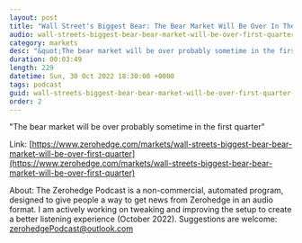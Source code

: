 ```yaml
---
layout: post
title: "Wall Street's Biggest Bear: The Bear Market Will Be Over In The First Quarter"
audio: wall-streets-biggest-bear-bear-market-will-be-over-first-quarter-0
category: markets
desc: "&quot;The bear market will be over probably sometime in the first quarter&quot;"
duration: 00:03:49
length: 229
datetime: Sun, 30 Oct 2022 18:30:00 +0000
tags: podcast
guid: wall-streets-biggest-bear-bear-market-will-be-over-first-quarter-0
order: 2
---
```

&quot;The bear market will be over probably sometime in the first quarter&quot;

Link: [https://www.zerohedge.com/markets/wall-streets-biggest-bear-bear-market-will-be-over-first-quarter](https://www.zerohedge.com/markets/wall-streets-biggest-bear-bear-market-will-be-over-first-quarter)

About: The Zerohedge Podcast is a non-commercial, automated program, designed to give people a way to get news from Zerohedge in an audio format.  I am actively working on tweaking and improving the setup to create a better listening experience (October 2022).  Suggestions are welcome: [zerohedgePodcast@outlook.com](mailto:zerohedgePodcast@outlook.com)